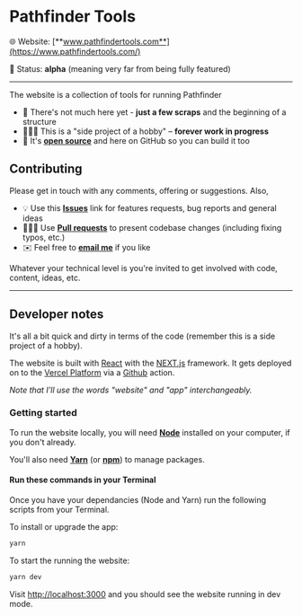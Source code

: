 # Pathfinder Tools

🌐 Website: [**www.pathfindertools.com**](https://www.pathfindertools.com/)

🔨 Status: **alpha** (meaning very far from being fully featured)

---

The website is a collection of tools for running Pathfinder

- 🌱 There's not much here yet - **just a few scraps** and the beginning of a structure
- 👷🏽‍♀️ This is a "side project of a hobby" – **forever work in progress**
- 🔨 It's [**open source**]((https://en.wikipedia.org/wiki/Open_source)) and here on GitHub so you can build it too


## Contributing

Please get in touch with any comments, offering or suggestions. Also,

- 💡 Use this [**Issues**](https://github.com/LL782/pathfinder-tools/issues/) link for features requests, bug reports and general ideas
- 👩🏻‍💻 Use [**Pull requests**](https://github.com/LL782/pathfinder-tools/pulls/) to present codebase changes (including fixing typos, etc.)
- ✉️ Feel free to [**email me**](mailto:hello@laurencelord.co.uk) if you like

Whatever your technical level is you're invited to get involved with code, content, ideas, etc.

---

## Developer notes

It's all a bit quick and dirty in terms of the code (remember this is a side project of a hobby).

The website is built with [React](https://reactjs.org/) with the [NEXT.js](https://nextjs.org/) framework. It gets deployed on to the [Vercel Platform](https://vercel.com) via a [Github](https://github.com) action. 

_Note that I'll use the words "website" and "app" interchangeably._

### Getting started

To run the website locally, you will need [**Node**](https://nodejs.org/en/) installed on your computer, if you don't already.

You'll also need [**Yarn**](https://yarnpkg.com/) (or [**npm**](npmjs.com/)) to manage packages.

#### Run these commands in your Terminal

Once you have your dependancies (Node and Yarn) run the following scripts from your Terminal.

To install or upgrade the app:

```bash
yarn
```

To start the running the website:

```bash
yarn dev
```

Visit [http://localhost:3000](http://localhost:3000) and you should see the website running in dev mode.

